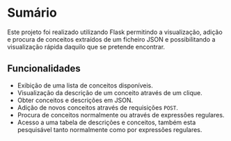 # Sumário

Este projeto foi realizado utilizando Flask permitindo a visualização, adição e procura de conceitos extraídos de um ficheiro JSON e possibilitando a visualização rápida daquilo que se pretende encontrar.

## Funcionalidades

- Exibição de uma lista de conceitos disponíveis.
- Visualização da descrição de um conceito através de um clique.
- Obter conceitos e descrições em JSON.
- Adição de novos conceitos através de requisições `POST`.
- Procura de conceitos normalmente ou através de expressões regulares.
- Acesso a uma tabela de descrições e conceitos, também esta pesquisável tanto normalmente como por expressões regulares.


